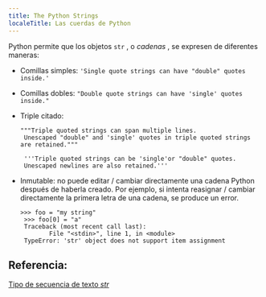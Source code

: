 ```yaml
---
title: The Python Strings
localeTitle: Las cuerdas de Python
---
```

Python permite que los objetos `str` , o _cadenas_ , se expresen de diferentes maneras:

*   Comillas simples: `'Single quote strings can have "double" quotes inside.'`
    
*   Comillas dobles: `"Double quote strings can have 'single' quotes inside."`
    
*   Triple citado:
    
    ```
    """Triple quoted strings can span multiple lines. 
     Unescaped "double" and 'single' quotes in triple quoted strings are retained.""" 
     
     '''Triple quoted strings can be 'single'or "double" quotes. 
     Unescaped newlines are also retained.''' 
    
    ```
    
*   Inmutable: no puede editar / cambiar directamente una cadena Python después de haberla creado. Por ejemplo, si intenta reasignar / cambiar directamente la primera letra de una cadena, se produce un error.
    
    ```
    >>> foo = "my string" 
     >>> foo[0] = "a" 
     Traceback (most recent call last): 
            File "<stdin>", line 1, in <module> 
     TypeError: 'str' object does not support item assignment 
    
    ```
    

## Referencia:

[Tipo de secuencia de texto _str_](https://docs.python.org/3/library/stdtypes.html#text-sequence-type-str)